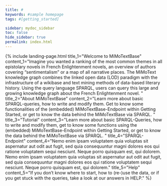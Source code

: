 ```yaml
---
title: #
keywords: #sample homepage
tags: #[getting_started]

sidebar: mydoc_sidebar
toc: false
hide_sidebar: true
permalink: index.html
---
```


{% include landing-page.html title_1="Welcome to MiMoTextBase" content_1="Imagine you wanted a ranking of the most common themes in all epistolary novels in French Enlightenment novels, an overview of authors covering “sentimentalism” or a map of all narrative places. The MiMoText knowledge graph combines the linked open data (LOD) paradigm with the infrastructure of a wikibase and text mining methods of data-based literary history. Using the query language SPARQL, users can query this large and growing knowledge graph about the French Enlightenment novel. " title_2="About MiMoTextBase" content_2="Learn more about basic SPARQL-queries, how to write and modify them. Get to know some functionalities of the (embedded) MiMoTextBase-Endpoint within Getting Started, or get to know the data behind the MiMoTextBase via SPARQL. 
" title_3="Tutorial" content_3="Learn more about basic SPARQL-Queries, how to write and modify them, get to know some functions using the (embedded) MiMoTextBase-Endpoint within Getting Started, or get to know the data behind the MiMoTextBase via SPARQL.
" title_4="SPARQL-Endpoint" content_4="Nemo enim ipsam voluptatem quia voluptas sit aspernatur aut odit aut fugit, sed quia consequuntur magni dolores eos qui ratione voluptatem sequi nesciunt. Neque porro quisquam est, qui dolorem. Nemo enim ipsam voluptatem quia voluptas sit aspernatur aut odit aut fugit, sed quia consequuntur magni dolores eos qui ratione voluptatem sequi nesciunt. Neque porro quisquam est, qui dolorem." title_5="Help" content_5="If you don’t know where to start, how to (re-)use the data, or if you get stuck with the queries, take a look at our answers in HELP." %}

